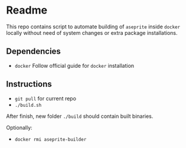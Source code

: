 # Readme

This repo contains script to automate building of `aseprite` inside `docker` locally without need of system changes or extra package installations.

## Dependencies

- `docker`
Follow official guide for `docker` installation

## Instructions

- `git pull` for current repo
- `./build.sh`

After finish, new folder `./build` should contain built binaries.

Optionally:

- `docker rmi aseprite-builder`
